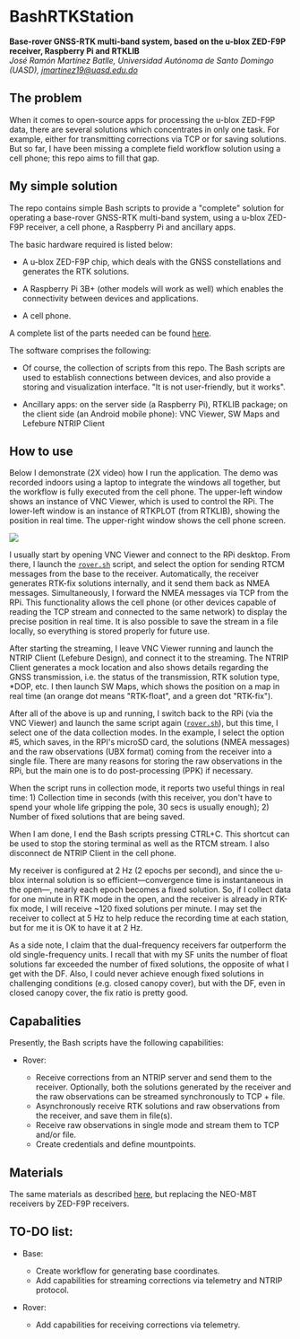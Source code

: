 # BashRTKStation

**Base-rover GNSS-RTK multi-band system, based on the u-blox ZED-F9P receiver, Raspberry Pi and RTKLIB** <br>
*José Ramón Martínez Batlle, Universidad Autónoma de Santo Domingo (UASD), jmartinez19@uasd.edu.do*


## The problem

When it comes to open-source apps for processing the u-blox ZED-F9P data, there are several solutions which concentrates in only one task. For example, either for transmitting corrections via TCP or for saving solutions. But so far, I have been missing a complete field workflow solution using a cell phone; this repo aims to fill that gap.

## My simple solution

The repo contains simple Bash scripts to provide a "complete" solution for operating a base-rover GNSS-RTK multi-band system, using a u-blox ZED-F9P receiver, a cell phone, a Raspberry Pi and ancillary apps.

The basic hardware required is listed below:

- A u-blox ZED-F9P chip, which deals with the GNSS constellations and generates the RTK solutions.

- A Raspberry Pi 3B+ (other models will work as well) which enables the connectivity between devices and applications.

- A cell phone.

A complete list of the parts needed can be found [here](https://github.com/geofis/TouchRTKStation).

The software comprises the following:

- Of course, the collection of scripts from this repo. The Bash scripts are used to establish connections between devices, and also provide a storing and visualization interface. "It is not user-friendly, but it works".

- Ancillary apps: on the server side (a Raspberry Pi), RTKLIB package; on the client side (an Android mobile phone): VNC Viewer, SW Maps and Lefebure NTRIP Client

## How to use

Below I demonstrate (2X video) how I run the application. The demo was recorded indoors using a laptop to integrate the windows all together, but the workflow is fully executed from the cell phone. The upper-left window shows an instance of VNC Viewer, which is used to control the RPi. The lower-left window is an instance of RTKPLOT (from RTKLIB), showing the position in real time. The upper-right window shows the cell phone screen.

![](img/showcase.gif)

I usually start by opening VNC Viewer and connect to the RPi desktop. From there, I launch the [`rover.sh`](rover.sh) script, and select the option for sending RTCM messages from the base to the receiver. Automatically, the receiver generates RTK-fix solutions internally, and it send them back as NMEA messages. Simultaneously, I forward the NMEA messages via TCP from the RPi. This functionality allows the cell phone (or other devices capable of reading the TCP stream and connected to the same network) to display the precise position in real time. It is also possible to save the stream in a file locally, so everything is stored properly for future use.

After starting the streaming, I leave VNC Viewer running and launch the NTRIP Client (Lefebure Design), and connect it to the streaming. The NTRIP Client generates a mock location and also shows details regarding the GNSS transmission, i.e. the status of the transmission, RTK solution type, *DOP, etc. I then launch SW Maps, which shows the position on a map in real time (an orange dot means "RTK-float", and a green dot "RTK-fix").

After all of the above is up and running, I switch back to the RPi (via the VNC Viewer) and launch the same script again ([`rover.sh`](rover.sh)), but this time, I select one of the data collection modes. In the example, I select the option #5, which saves, in the RPI's microSD card, the solutions (NMEA messages) and the raw observations (UBX format) coming from the receiver into a single file. There are many reasons for storing the raw observations in the RPi, but the main one is to do post-processing (PPK) if necessary.

When the script runs in collection mode, it reports two useful things in real time: 1) Collection time in seconds (with this receiver, you don't have to spend your whole life gripping the pole, 30 secs is usually enough); 2) Number of fixed solutions that are being saved.

When I am done, I end the Bash scripts pressing CTRL+C. This shortcut can be used to stop the storing terminal as well as the RTCM stream. I also disconnect de NTRIP Client in the cell phone.

My receiver is configured at 2 Hz (2 epochs per second), and since the u-blox internal solution is so efficient&mdash;convergence time is instantaneous in the open&mdash;, nearly each epoch becomes a fixed solution. So, if I collect data for one minute in RTK mode in the open, and the receiver is already in RTK-fix mode, I will receive ~120 fixed solutions per minute. I may set the receiver to collect at 5 Hz to help reduce the recording time at each station, but for me it is OK to have it at 2 Hz.

As a side note, I claim that the dual-frequency receivers far outperform the old single-frequency units. I recall that with my SF units the number of float solutions far exceeded the number of fixed solutions, the opposite of what I get with the DF. Also, I could never achieve enough fixed solutions in challenging conditions (e.g. closed canopy cover), but with the DF, even in closed canopy cover, the fix ratio is pretty good.

## Capabalities

Presently, the Bash scripts have the following capabilities:

- Rover:

  - Receive corrections from an NTRIP server and send them to the receiver. Optionally, both the solutions generated by the receiver and the raw observations can be streamed synchronously to TCP + file.
  - Asynchronously receive RTK solutions and raw observations from the receiver, and save them in file(s).
  - Receive raw observations in single mode and stream them to TCP and/or file.
  - Create credentials and define mountpoints.

## Materials

The same materials as described [here](https://github.com/geofis/TouchRTKStation), but replacing the NEO-M8T receivers by ZED-F9P receivers.

## TO-DO list:

- Base:
  - Create workflow for generating base coordinates.
  - Add capabilities for streaming corrections via telemetry and NTRIP protocol.

- Rover:
  - Add capabilities for receiving corrections via telemetry.
